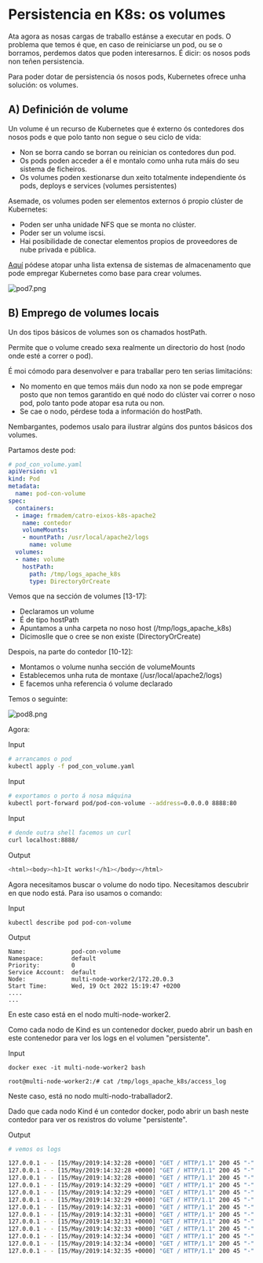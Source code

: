# Persistencia en K8s: os volumes

Ata agora as nosas cargas de traballo estánse a executar en pods. O problema que temos é que, en caso de reiniciarse un pod, ou se o borramos, perdemos datos que poden interesarnos. É dicir: os nosos pods non teñen persistencia. 

Para poder dotar de persistencia ós nosos pods, Kubernetes ofrece unha solución: os volumes. 

## A) Definición de volume

Un volume é un recurso de Kubernetes que é externo ós contedores dos nosos pods e que polo tanto non segue o seu ciclo de vida:

* Non se borra cando se borran ou reinician os contedores dun pod. 
* Os pods poden acceder a él e montalo como unha ruta máis do seu sistema de ficheiros. 
* Os volumes poden xestionarse dun xeito totalmente independiente ós pods, deploys e services (volumes persistentes) 

Asemade, os volumes poden ser elementos externos ó propio clúster de Kubernetes:

* Poden ser unha unidade NFS que se monta no clúster. 
* Poder ser un volume iscsi. 
* Hai posibilidade de conectar elementos propios de proveedores de nube privada e pública. 

[Aquí](https://kubernetes.io/docs/concepts/storage/volumes/#types-of-volumes) pódese atopar unha lista extensa de sistemas de almacenamento que pode empregar Kubernetes como base para crear volumes. 

![pod7.png](../_media/03/pod7.png)

## B) Emprego de volumes locais

Un dos tipos básicos de volumes son os chamados hostPath. 

Permite que o volume creado sexa realmente un directorio do host (nodo onde esté a correr o pod). 

É moi cómodo para desenvolver e para traballar pero ten serias limitacións:

* No momento en que temos máis dun nodo xa non se pode empregar posto que non temos garantido en qué nodo do clúster vai correr o noso pod, polo tanto pode atopar esa ruta ou non. 
* Se cae o nodo, pérdese toda a información do hostPath.  

Nembargantes, podemos usalo para ilustrar algúns dos puntos básicos dos volumes. 

Partamos deste pod:

```yaml
# pod_con_volume.yaml
apiVersion: v1
kind: Pod
metadata:
  name: pod-con-volume
spec:
  containers:
  - image: frmadem/catro-eixos-k8s-apache2
    name: contedor
    volumeMounts:
    - mountPath: /usr/local/apache2/logs
      name: volume
  volumes:
  - name: volume
    hostPath:
      path: /tmp/logs_apache_k8s
      type: DirectoryOrCreate
```

Vemos que na sección de volumes [13-17]:

* Declaramos un volume
* É de tipo hostPath
* Apuntamos a unha carpeta no noso host (/tmp/logs_apache_k8s)
* Dicimoslle que o cree se non existe (DirectoryOrCreate)

Despois, na parte do contedor [10-12]:

* Montamos o volume nunha sección de volumeMounts
* Establecemos unha ruta de montaxe (/usr/local/apache2/logs)
* E facemos unha referencia ó volume declarado

Temos o seguinte:

![pod8.png](../_media/03/pod8.png)

Agora:

Input
```sh
# arrancamos o pod
kubectl apply -f pod_con_volume.yaml
```

Input
```sh
# exportamos o porto á nosa máquina
kubectl port-forward pod/pod-con-volume --address=0.0.0.0 8888:80
```

Input
```sh
# dende outra shell facemos un curl
curl localhost:8888/
```

Output
```sh
<html><body><h1>It works!</h1></body></html>
```
Agora necesitamos buscar o volume do nodo tipo. Necesitamos descubrir en que nodo está. Para iso usamos o comando:

Input
```
kubectl describe pod pod-con-volume
```

Output
```
Name:             pod-con-volume
Namespace:        default
Priority:         0
Service Account:  default
Node:             multi-node-worker2/172.20.0.3
Start Time:       Wed, 19 Oct 2022 15:19:47 +0200
....
...
```
En este caso está en el nodo multi-node-worker2. 

Como cada nodo de Kind es un contenedor docker, puedo abrir un bash en este contenedor para ver los logs en el volumen "persistente".

Input
```
docker exec -it multi-node-worker2 bash

root@multi-node-worker2:/# cat /tmp/logs_apache_k8s/access_log 
```

Neste caso, está no nodo multi-nodo-traballador2.

Dado que cada nodo Kind é un contedor docker, podo abrir un bash neste contedor para ver os rexistros do volume "persistente".

Output
```sh
# vemos os logs

127.0.0.1 - - [15/May/2019:14:32:28 +0000] "GET / HTTP/1.1" 200 45 "-" "curl/7.61.0"
127.0.0.1 - - [15/May/2019:14:32:28 +0000] "GET / HTTP/1.1" 200 45 "-" "curl/7.61.0"
127.0.0.1 - - [15/May/2019:14:32:28 +0000] "GET / HTTP/1.1" 200 45 "-" "curl/7.61.0"
127.0.0.1 - - [15/May/2019:14:32:29 +0000] "GET / HTTP/1.1" 200 45 "-" "curl/7.61.0"
127.0.0.1 - - [15/May/2019:14:32:29 +0000] "GET / HTTP/1.1" 200 45 "-" "curl/7.61.0"
127.0.0.1 - - [15/May/2019:14:32:29 +0000] "GET / HTTP/1.1" 200 45 "-" "curl/7.61.0"
127.0.0.1 - - [15/May/2019:14:32:31 +0000] "GET / HTTP/1.1" 200 45 "-" "curl/7.61.0"
127.0.0.1 - - [15/May/2019:14:32:31 +0000] "GET / HTTP/1.1" 200 45 "-" "curl/7.61.0"
127.0.0.1 - - [15/May/2019:14:32:31 +0000] "GET / HTTP/1.1" 200 45 "-" "curl/7.61.0"
127.0.0.1 - - [15/May/2019:14:32:33 +0000] "GET / HTTP/1.1" 200 45 "-" "curl/7.61.0"
127.0.0.1 - - [15/May/2019:14:32:34 +0000] "GET / HTTP/1.1" 200 45 "-" "curl/7.61.0"
127.0.0.1 - - [15/May/2019:14:32:34 +0000] "GET / HTTP/1.1" 200 45 "-" "curl/7.61.0"
127.0.0.1 - - [15/May/2019:14:32:35 +0000] "GET / HTTP/1.1" 200 45 "-" "curl/7.61.0"
```

